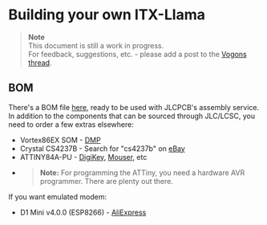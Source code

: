 # Building your own ITX-Llama

> **Note**  
> This document is still a work in progress.  
For feedback, suggestions, etc. - please add a post to the [Vogons thread][vogons-thread].

## BOM
There's a BOM file [here][bom], ready to be used with JLCPCB's assembly service.
In addition to the components that can be sourced through JLC/LCSC, you need to order a few extras elsewhere:
- Vortex86EX SOM - [DMP][som]
- Crystal CS4237B - Search for "cs4237b" on [eBay][ebay]
- ATTINY84A-PU - [DigiKey][digikey], [Mouser][mouser], etc
- > **Note:** For programming the ATTiny, you need a hardware AVR programmer. There are plenty out there.

If you want emulated modem:
- D1 Mini v4.0.0 (ESP8266) - [AliExpress][d1mini]

[vogons-thread]: https://www.vogons.org/viewtopic.php?t=93480
[bom]: kicad/fabrication/ITX-Llama-v1revE-BOM.xlsx
[som]: https://shop.dmp.com.tw/INT/products/25
[ebay]: https://ebay.com/sch/i.html?_nkw=cs4237b
[digikey]: https://www.digikey.com/en/products/detail/microchip-technology/ATTINY84A-PU/2774082
[mouser]: https://www2.mouser.com/ProductDetail/Microchip-Technology/ATTINY84A-PU?qs=JVB2vxgwrww2b%2Fem%2FNzH9Q%3D%3D
[d1mini]: https://www.aliexpress.com/item/1005001621784437.html